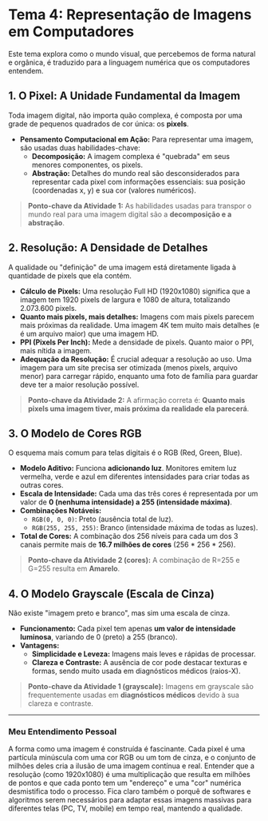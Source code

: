 # Tema 4: Representação de Imagens em Computadores

Este tema explora como o mundo visual, que percebemos de forma natural e orgânica, é traduzido para a linguagem numérica que os computadores entendem.

## 1. O Pixel: A Unidade Fundamental da Imagem

Toda imagem digital, não importa quão complexa, é composta por uma grade de pequenos quadrados de cor única: os **pixels**.

- **Pensamento Computacional em Ação:** Para representar uma imagem, são usadas duas habilidades-chave:
  - **Decomposição:** A imagem complexa é "quebrada" em seus menores componentes, os pixels.
  - **Abstração:** Detalhes do mundo real são desconsiderados para representar cada pixel com informações essenciais: sua posição (coordenadas x, y) e sua cor (valores numéricos).

> **Ponto-chave da Atividade 1:** As habilidades usadas para transpor o mundo real para uma imagem digital são a **decomposição e a abstração**.

## 2. Resolução: A Densidade de Detalhes

A qualidade ou "definição" de uma imagem está diretamente ligada à quantidade de pixels que ela contém.

- **Cálculo de Pixels:** Uma resolução Full HD (1920x1080) significa que a imagem tem 1920 pixels de largura e 1080 de altura, totalizando 2.073.600 pixels.
- **Quanto mais pixels, mais detalhes:** Imagens com mais pixels parecem mais próximas da realidade. Uma imagem 4K tem muito mais detalhes (e é um arquivo maior) que uma imagem HD.
- **PPI (Pixels Per Inch):** Mede a densidade de pixels. Quanto maior o PPI, mais nítida a imagem.
- **Adequação da Resolução:** É crucial adequar a resolução ao uso. Uma imagem para um site precisa ser otimizada (menos pixels, arquivo menor) para carregar rápido, enquanto uma foto de família para guardar deve ter a maior resolução possível.

> **Ponto-chave da Atividade 2:** A afirmação correta é: **Quanto mais pixels uma imagem tiver, mais próxima da realidade ela parecerá**.

## 3. O Modelo de Cores RGB

O esquema mais comum para telas digitais é o RGB (Red, Green, Blue).

- **Modelo Aditivo:** Funciona **adicionando luz**. Monitores emitem luz vermelha, verde e azul em diferentes intensidades para criar todas as outras cores.
- **Escala de Intensidade:** Cada uma das três cores é representada por um valor de **0 (nenhuma intensidade) a 255 (intensidade máxima)**.
- **Combinações Notáveis:**
  - `RGB(0, 0, 0)`: Preto (ausência total de luz).
  - `RGB(255, 255, 255)`: Branco (intensidade máxima de todas as luzes).
- **Total de Cores:** A combinação dos 256 níveis para cada um dos 3 canais permite mais de **16.7 milhões de cores** (256 * 256 * 256).

> **Ponto-chave da Atividade 2 (cores):** A combinação de R=255 e G=255 resulta em **Amarelo**.

## 4. O Modelo Grayscale (Escala de Cinza)

Não existe "imagem preto e branco", mas sim uma escala de cinza.

- **Funcionamento:** Cada pixel tem apenas **um valor de intensidade luminosa**, variando de 0 (preto) a 255 (branco).
- **Vantagens:**
  - **Simplicidade e Leveza:** Imagens mais leves e rápidas de processar.
  - **Clareza e Contraste:** A ausência de cor pode destacar texturas e formas, sendo muito usada em diagnósticos médicos (raios-X).

> **Ponto-chave da Atividade 1 (grayscale):** Imagens em grayscale são frequentemente usadas em **diagnósticos médicos** devido à sua clareza e contraste.

---

### Meu Entendimento Pessoal

A forma como uma imagem é construída é fascinante. Cada pixel é uma partícula minúscula com uma cor RGB ou um tom de cinza, e o conjunto de milhões deles cria a ilusão de uma imagem contínua e real. Entender que a resolução (como 1920x1080) é uma multiplicação que resulta em milhões de pontos e que cada ponto tem um "endereço" e uma "cor" numérica desmistifica todo o processo. Fica claro também o porquê de softwares e algoritmos serem necessários para adaptar essas imagens massivas para diferentes telas (PC, TV, mobile) em tempo real, mantendo a qualidade.